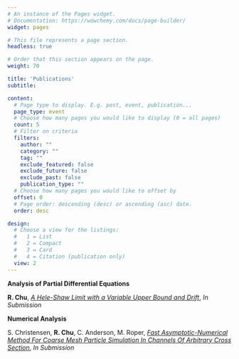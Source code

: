 ```yaml
---
# An instance of the Pages widget.
# Documentation: https://wowchemy.com/docs/page-builder/
widget: pages

# This file represents a page section.
headless: true

# Order that this section appears on the page.
weight: 70

title: 'Publications'
subtitle:

content:
  # Page type to display. E.g. post, event, publication...
  page_type: event
  # Choose how many pages you would like to display (0 = all pages)
  count: 5
  # Filter on criteria
  filters:
    author: ""
    category: ""
    tag: ""
    exclude_featured: false
    exclude_future: false
    exclude_past: false
    publication_type: ""
  # Choose how many pages you would like to offset by
  offset: 0
  # Page order: descending (desc) or ascending (asc) date.
  order: desc

design:
  # Choose a view for the listings:
  #   1 = List
  #   2 = Compact
  #   3 = Card
  #   4 = Citation (publication only)
  view: 2
---
```

 **Analysis of Partial Differential Equations**
 
**R. Chu**, [*A Hele-Shaw Limit with a Variable Upper Bound and Drift*](https://arxiv.org/abs/2203.02644), *In Submission* 

**Numerical Analysis**

S. Christensen, **R. Chu**, C. Anderson, M. Roper, [*Fast Asymptotic-Numerical Method For Coarse Mesh Particle Simulation In Channels Of Arbitrary Cross Section*](https://arxiv.org/abs/2110.13979), *In Submission* 

